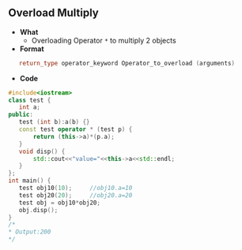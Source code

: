## Overload Multiply
- **What** 	
	- Overloading Operator `*` to multiply 2 objects
 - **Format**
 ```c++
  	return_type operator_keyword Operator_to_overload (arguments)
 ```
 - **Code**
 ```c++
#include<iostream>
class test {
	int a;
public:
	test (int b):a(b) {}		
	const test operator * (test p) {
		return (this->a)*(p.a);
	}
	void disp() {
		std::cout<<"value="<<this->a<<std::endl;
	}
};
int main() {
	test obj10(10);		//obj10.a=10
	test obj20(20);		//obj20.a=20
	test obj = obj10*obj20;
	obj.disp();		
}
/*
 * Output:200
 */
```
